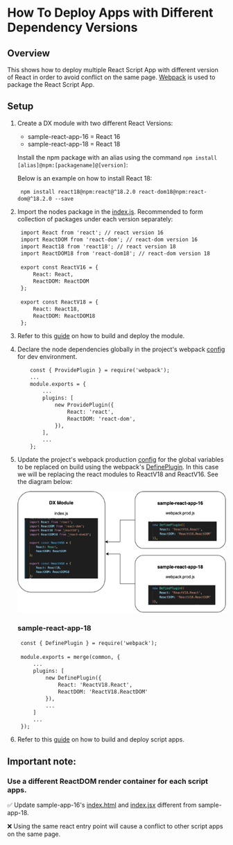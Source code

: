 # How To Deploy Apps with Different Dependency Versions

## Overview
This shows how to deploy multiple React Script App with different version of React in order to avoid conflict on the same page. [Webpack](https://webpack.js.org/) is used to package the React Script App.

## Setup

1. Create a DX module with two different React Versions:
    * sample-react-app-16 = React 16
    * sample-react-app-18 = React 18

   Install the npm package with an alias using the command
   `npm install [alias]@npm:[packagename]@[version]`:


    Below is an example on how to install React 18:
        
        npm install react18@npm:react@^18.2.0 react-dom18@npm:react-dom@^18.2.0 --save


2. Import the nodes package in the [index.js](./dx-module-gradle/index.js). Recommended to form collection of packages under each version separately:

        import React from 'react'; // react version 16
        import ReactDOM from 'react-dom'; // react-dom version 16
        import React18 from 'react18'; // react version 18
        import ReactDOM18 from 'react-dom18'; // react-dom version 18
        
        export const ReactV16 = {
            React: React,
            ReactDOM: ReactDOM
        };
        
        export const ReactV18 = {
            React: React18,
            ReactDOM: ReactDOM18
        };

3. Refer to this [guide](../02DependenciesAsModule/README.MD) on how to build and deploy the module.

4. Declare the node dependencies globally in the project's webpack [config](./sample-react-app-18/webpack.dev.js) for dev environment.

    ```
        const { ProvidePlugin } = require('webpack');
        ...
        module.exports = {
            ...
            plugins: [
                new ProvidePlugin({
                    React: 'react',
                    ReactDOM: 'react-dom',
                }),
            ], 
            ...
        };
    ```

5. Update the project's webpack production [config](./sample-react-app-18/webpack.prod.js) for the global variables to be replaced on build using the webpack's [DefinePlugin](https://webpack.js.org/plugins/define-plugin/). In this case we will be replacing the react modules to ReactV18 and ReactV16. See the diagram below:

   ![Using DX module on script app](images/05/globals.png)

   ### sample-react-app-18

        const { DefinePlugin } = require('webpack');

        module.exports = merge(common, {
            ...
            plugins: [
                new DefinePlugin({
                    React: 'ReactV18.React',
                    ReactDOM: 'ReactV18.ReactDOM'
                }),
                ...
            ]
            ...
        });


6. Refer to this [guide](../03AppsExcludingDependencies/README.MD) on how to build and deploy script apps.

## Important note:
### Use a different ReactDOM render container for each script apps.

✅ Update sample-app-16's [index.html](./sample-react-app-16/src/index.html) and [index.jsx](./sample-react-app-16/src/index.jsx) different from sample-app-18.

❌ Using the same react entry point will cause a conflict to other script apps on the same page.



